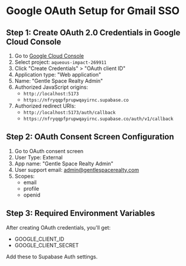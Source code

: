 # Google OAuth Setup for Gmail SSO

## Step 1: Create OAuth 2.0 Credentials in Google Cloud Console

1. Go to [Google Cloud Console](https://console.cloud.google.com/apis/credentials?project=aqueous-impact-269911)
2. Select project: `aqueous-impact-269911`
3. Click "Create Credentials" > "OAuth client ID"
4. Application type: "Web application"
5. Name: "Gentle Space Realty Admin"
6. Authorized JavaScript origins:
   - `http://localhost:5173`
   - `https://nfryqqpfprupwqayirnc.supabase.co`
7. Authorized redirect URIs:
   - `http://localhost:5173/auth/callback`
   - `https://nfryqqpfprupwqayirnc.supabase.co/auth/v1/callback`

## Step 2: OAuth Consent Screen Configuration

1. Go to OAuth consent screen
2. User Type: External
3. App name: "Gentle Space Realty Admin"
4. User support email: admin@gentlespacerealty.com
5. Scopes: 
   - email
   - profile
   - openid

## Step 3: Required Environment Variables

After creating OAuth credentials, you'll get:
- GOOGLE_CLIENT_ID
- GOOGLE_CLIENT_SECRET

Add these to Supabase Auth settings.